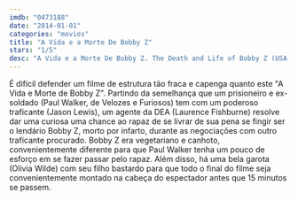 ```yaml
---
imdb: "0473188"
date: "2014-01-01"
categories: "movies"
title: "A Vida e a Morte De Bobby Z"
stars: "1/5"
desc: "A Vida e a Morte De Bobby Z. The Death and Life of Bobby Z (USA, 2007). Dirigido por John Herzfeld. Escrito por Bob Krakower, Larry Schapiro, Don Winslow. Com Paul Walker, Laurence Fishburne, Olivia Wilde, Jason Flemyng, Keith Carradine, Joaquim de Almeida, J.R. Villarreal, Jason Lewis, Jacob Vargas."
---
```

É difícil defender um filme de estrutura tão fraca e capenga quanto este "A Vida e Morte de Bobby Z". Partindo da semelhança que um prisioneiro e ex-soldado (Paul Walker, de Velozes e Furiosos) tem com um poderoso traficante (Jason Lewis), um agente da DEA (Laurence Fishburne) resolve dar uma curiosa uma chance ao rapaz de se livrar de sua pena se fingir ser o lendário Bobby Z, morto por infarto, durante as negociações com outro traficante procurado. Bobby Z era vegetariano e canhoto, convenientemente diferente para que Paul Walker tenha um pouco de esforço em se fazer passar pelo rapaz. Além disso, há uma bela garota (Olivia Wilde) com seu filho bastardo para que todo o final do filme seja convenientemente montado na cabeça do espectador antes que 15 minutos se passem.

